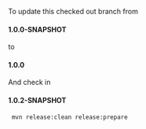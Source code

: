  To update this checked out branch from
####  1.0.0-SNAPSHOT #### 
  to 
####  1.0.0 #### 

And check in
####  1.0.2-SNAPSHOT #### 
```
 mvn release:clean release:prepare
```
